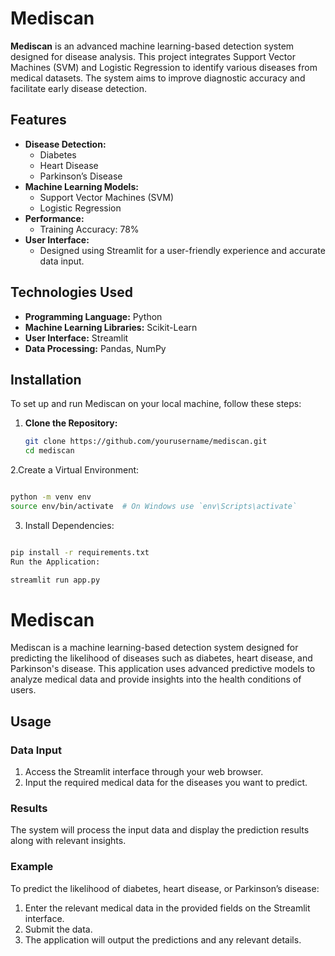 # Mediscan

**Mediscan** is an advanced machine learning-based detection system designed for disease analysis. This project integrates Support Vector Machines (SVM) and Logistic Regression to identify various diseases from medical datasets. The system aims to improve diagnostic accuracy and facilitate early disease detection.

## Features

- **Disease Detection:** 
  - Diabetes
  - Heart Disease
  - Parkinson’s Disease
- **Machine Learning Models:**
  - Support Vector Machines (SVM)
  - Logistic Regression
- **Performance:**
  - Training Accuracy: 78%
- **User Interface:**
  - Designed using Streamlit for a user-friendly experience and accurate data input.

## Technologies Used

- **Programming Language:** Python
- **Machine Learning Libraries:** Scikit-Learn
- **User Interface:** Streamlit
- **Data Processing:** Pandas, NumPy

## Installation

To set up and run Mediscan on your local machine, follow these steps:

1. **Clone the Repository:**

   ```bash
   git clone https://github.com/yourusername/mediscan.git
   cd mediscan
2.Create a Virtual Environment:

```bash

python -m venv env
source env/bin/activate  # On Windows use `env\Scripts\activate`
```
3. Install Dependencies:

```bash

pip install -r requirements.txt
Run the Application:
```
```bash
streamlit run app.py
```

# Mediscan

Mediscan is a machine learning-based detection system designed for predicting the likelihood of diseases such as diabetes, heart disease, and Parkinson's disease. This application uses advanced predictive models to analyze medical data and provide insights into the health conditions of users.

## Usage

### Data Input
1. Access the Streamlit interface through your web browser.
2. Input the required medical data for the diseases you want to predict.

### Results
The system will process the input data and display the prediction results along with relevant insights.

### Example
To predict the likelihood of diabetes, heart disease, or Parkinson’s disease:
1. Enter the relevant medical data in the provided fields on the Streamlit interface.
2. Submit the data.
3. The application will output the predictions and any relevant details.


